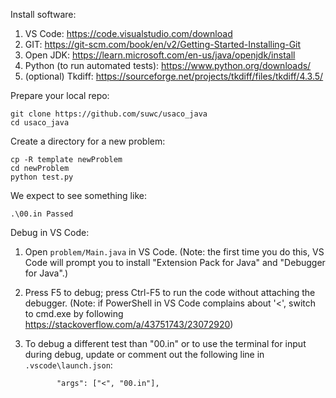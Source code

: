 Install software:
1. VS Code: https://code.visualstudio.com/download
2. GIT: https://git-scm.com/book/en/v2/Getting-Started-Installing-Git
3. Open JDK: https://learn.microsoft.com/en-us/java/openjdk/install
4. Python (to run automated tests): https://www.python.org/downloads/
5. (optional) Tkdiff: https://sourceforge.net/projects/tkdiff/files/tkdiff/4.3.5/

Prepare your local repo:

```
git clone https://github.com/suwc/usaco_java
cd usaco_java
```

Create a directory for a new problem:

```
cp -R template newProblem
cd newProblem
python test.py
```
We expect to see something like:
```
.\00.in Passed
```

Debug in VS Code:
1. Open `problem/Main.java` in VS Code. (Note: the first time you do this, VS Code will prompt you to install "Extension Pack for Java" and "Debugger for Java".)
2. Press F5 to debug; press Ctrl-F5 to run the code without attaching the debugger. (Note: if PowerShell in VS Code complains about '<', switch to cmd.exe by following https://stackoverflow.com/a/43751743/23072920)
3. To debug a different test than "00.in" or to use the terminal for input during debug, update or comment out the following line in `.vscode\launch.json`:

   `       "args": ["<", "00.in"],`
